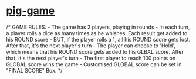 # <a href = "https://github.com/kr-nkit/">pig-game</a>
/* GAME RULES:  - The game has 2 players, playing in rounds - In each turn, a player rolls a dice as many times as he whishes. Each result get added to his ROUND score - BUT, if the player rolls a 1, all his ROUND score gets lost. After that, it's the next player's turn - The player can choose to 'Hold', which means that his ROUND score gets added to his GLBAL score. After that, it's the next player's turn - The first player to reach 100 points on GLOBAL score wins the game - Customised GLOBAL score can be set in "FINAL SCORE" Box.  */
